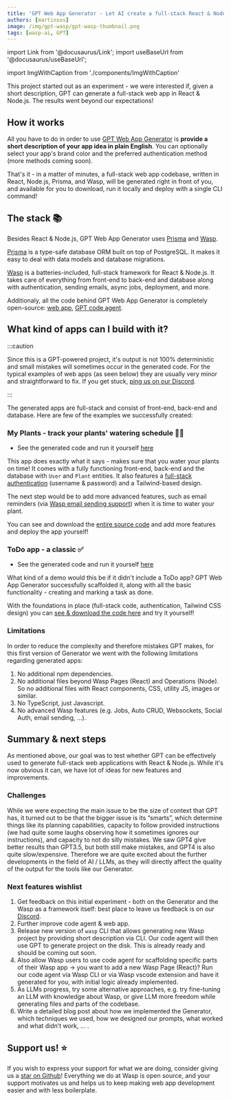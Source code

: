 ```yaml
---
title: 'GPT Web App Generator - Let AI create a full-stack React & Node.js codebase based on your description 🤖🤯'
authors: [martinsos]
image: /img/gpt-wasp/gpt-wasp-thumbnail.png
tags: [wasp-ai, GPT]
---
```


import Link from '@docusaurus/Link';
import useBaseUrl from '@docusaurus/useBaseUrl';

import ImgWithCaption from './components/ImgWithCaption'

<ImgWithCaption
    source="img/gpt-wasp/thumbnail-yellow.png"
/>

This project started out as an experiment - we were interested if, given a short description, GPT can generate a full-stack web app in React & Node.js. The results went beyond our expectations!

## How it works

All you have to do in order to use [GPT Web App Generator](https://magic-app-generator.wasp-lang.dev/) is **provide a short description of your app idea in plain English**. You can optionally select your app's brand color and the preferred authentication method (more methods coming soon).

<ImgWithCaption
    source="img/gpt-wasp/how-it-works.gif"
    caption="1. Describe your app 2. Pick the color 3. Generate your app 🚀"
/>

That's it - in a matter of minutes, a full-stack web app codebase, written in React, Node.js, Prisma, and Wasp, will be generated right in front of you, and available for you to download, run it locally and deploy with a single CLI command!

## The stack 📚

Besides React & Node.js, GPT Web App Generator uses [Prisma](https://www.prisma.io/) and [Wasp](https://github.com/wasp-lang/wasp).

[Prisma](https://www.prisma.io/) is a type-safe database ORM built on top of PostgreSQL. It makes it easy to deal with data models and database migrations.

[Wasp](https://github.com/wasp-lang/wasp) is a batteries-included, full-stack framework for React & Node.js. It takes care of everything from front-end to back-end and database along with authentication, sending emails, async jobs, deployment, and more.

Additionaly, all the code behind GPT Web App Generator is completely open-source: [web app](https://github.com/wasp-lang/wasp/tree/wasp-ai/wasp-ai), [GPT code agent](https://github.com/wasp-lang/wasp/tree/wasp-ai/waspc/src/Wasp/AI).

## What kind of apps can I build with it?
:::caution

Since this is a GPT-powered project, it's output is not 100% deterministic and small mistakes will sometimes occur in the generated code. For the typical examples of web apps (as seen below) they are usually very minor and straightforward to fix.
If you get stuck, [ping us on our Discord](https://discord.gg/rzdnErX).

:::

The generated apps are full-stack and consist of front-end, back-end and database. Here are few of the examples we successfully created:

### My Plants - track your plants' watering schedule 🌱🚰

<ImgWithCaption
    source="img/gpt-wasp/my-plants.png"
/>

- See the generated code and run it yourself [here](https://magic-app-generator.wasp-lang.dev/result/3bb5dca2-f134-4f96-89d6-0812deab6e0c)

This app does exactly what it says - makes sure that you water your plants on time! It comes with a fully functioning front-end, back-end and the database with `User` and `Plant` entities. It also features a [full-stack authentication](/blog/2023/04/12/auth-ui) (username & password) and a Tailwind-based design.

The next step would be to add more advanced features, such as email reminders (via [Wasp email sending support](/docs/guides/sending-emails)) when it is time to water your plant.

You can see and download the [entire source code](https://magic-app-generator.wasp-lang.dev/result/3bb5dca2-f134-4f96-89d6-0812deab6e0c) and add more features and deploy the app yourself!

### ToDo app - a classic ✅

<ImgWithCaption
    source="img/gpt-wasp/todo-app.png"
/>

- See the generated code and run it yourself [here](https://magic-app-generator.wasp-lang.dev/result/07ed440a-3155-4969-b3f5-2031fb1f622f)

What kind of a demo would this be if it didn't include a ToDo app? GPT Web App Generator successfully scaffolded it, along with all the basic functionality - creating and marking a task as done.

With the foundations in place (full-stack code, authentication, Tailwind CSS design) you can [see & download the code here](https://magic-app-generator.wasp-lang.dev/result/07ed440a-3155-4969-b3f5-2031fb1f622f) and try it yourself!

### Limitations

In order to reduce the complexity and therefore mistakes GPT makes, for this first version of Generator we went with the following limitations regarding generated apps:

1. No additional npm dependencies.
2. No additional files beyond Wasp Pages (React) and Operations (Node). So no additional files with React components, CSS, utility JS, images or similar.
3. No TypeScript, just Javascript.
4. No advanced Wasp features (e.g. Jobs, Auto CRUD, Websockets, Social Auth, email sending, …).

## Summary & next steps

As mentioned above, our goal was to test whether GPT can be effectively used to generate full-stack web applications with React & Node.js. While it's now obvious it can, we have lot of ideas for new features and improvements.

### Challenges
While we were expecting the main issue to be the size of context that GPT has, it turned out to be that the bigger issue is its “smarts”, which determine things like its planning capabilities, capacity to follow provided instructions (we had quite some laughs observing how it sometimes ignores our instructions), and capacity to not do silly mistakes. We saw GPT4 give better results than GPT3.5, but both still make mistakes, and GPT4 is also quite slow/expensive. Therefore we are quite excited about the further developments in the field of AI / LLMs, as they will directly affect the quality of the output for the tools like our Generator.

### Next features wishlist

1. Get feedback on this initial experiment - both on the Generator and the Wasp as a framework itself: best place to leave us feedback is on our [Discord](https://discord.com/invite/rzdnErX).
2. Further improve code agent & web app.
3. Release new version of `wasp` CLI that allows generating new Wasp project by providing short description via CLI. Our code agent will then use GPT to generate project on the disk. This is already ready and should be coming out soon.
4. Also allow Wasp users to use code agent for scaffolding specific parts of their Wasp app → you want to add a new Wasp Page (React)? Run our code agent via Wasp CLI or via Wasp vscode extension and have it generated for you, with initial logic already implemented.
5. As LLMs progress, try some alternative approaches, e.g. try fine-tuning an LLM with knowledge about Wasp, or give LLM more freedom while generating files and parts of the codebase.
6. Write a detailed blog post about how we implemented the Generator, which techniques we used, how we designed our prompts, what worked and what didn’t work, … .

## Support us! ⭐️

If you wish to express your support for what we are doing, consider giving us a [star on Github](https://github.com/wasp-lang/wasp)! Everything we do at Wasp is open source, and your support motivates us and helps us to keep making web app development easier and with less boilerplate.
